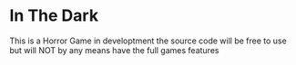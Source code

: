 # In The Dark

This is a Horror Game in developtment the source code will be free to use but will NOT by any means have the full games features
